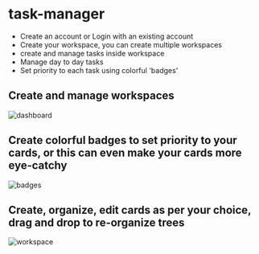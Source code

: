 # task-manager

- Create an account or Login with an existing account
- Create your workspace, you can create multiple workspaces
- create and manage tasks inside workspace
- Manage day to day tasks
- Set priority to each task using colorful 'badges'


## Create and manage workspaces
![dashboard](https://github.com/Neha-251/task-manager/assets/96072906/87b1eebb-b3bc-433e-9e70-3e02234c00c9)

## Create colorful badges to set priority to your cards, or this can even make your cards more eye-catchy
![badges](https://github.com/Neha-251/task-manager/assets/96072906/2f8a0d95-cd2f-41a8-a9db-457988010859)

## Create, organize, edit cards as per your choice, drag and drop to re-organize trees
![workspace](https://github.com/Neha-251/task-manager/assets/96072906/da168213-043f-4f8c-81ea-ab7eb62125a3)




